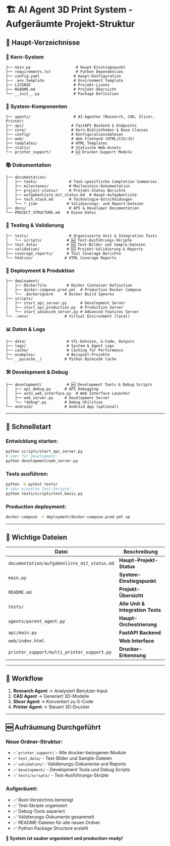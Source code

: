 # 🏗️ AI Agent 3D Print System - Aufgeräumte Projekt-Struktur

## 📁 Haupt-Verzeichnisse

### 🎯 **Kern-System**
```
├── main.py                    # Haupt-Einstiegspunkt
├── requirements.txt           # Python Dependencies
├── config.yaml               # Haupt-Konfiguration
├── .env.template             # Environment Template
├── LICENSE                   # Projekt-Lizenz
├── README.md                 # Projekt-Übersicht
└── __init__.py               # Package Definition
```

### 🤖 **System-Komponenten**
```
├── agents/                   # AI-Agenten (Research, CAD, Slicer, Printer)
├── api/                     # FastAPI Backend & Endpoints
├── core/                    # Kern-Bibliotheken & Base Classes
├── config/                  # Konfigurationsdateien
├── web/                     # Web Frontend (HTML/CSS/JS)
├── templates/               # HTML Templates
├── static/                  # Statische Web-Assets
└── printer_support/         # 🆕 Drucker-Support Module
```

### 📚 **Dokumentation**
```
├── documentation/
│   ├── tasks/              # Task-spezifische Completion Summaries
│   ├── milestones/         # Meilenstein-Dokumentation
│   ├── project-status/     # Projekt-Status Berichte
│   ├── aufgabenliste_mit_status.md  # Haupt-Aufgabenliste
│   ├── tech_stack.md       # Technologie-Entscheidungen
│   └── *.json             # Validierungs- und Report-Dateien
├── docs/                   # API & Developer Documentation
└── PROJECT_STRUCTURE.md   # Diese Datei
```

### 🧪 **Testing & Validierung**
```
├── tests/                  # Organisierte Unit & Integration Tests
│   └── scripts/           # 🆕 Test-Ausführungs-Skripte
├── test_data/             # 🆕 Test-Bilder und Sample-Dateien
├── validation/            # 🆕 Projekt-Validierung & Reports
├── coverage_reports/      # Test Coverage Berichte
└── htmlcov/              # HTML Coverage Reports
```

### 🚀 **Deployment & Produktion**
```
├── deployment/
│   ├── Dockerfile         # Docker Container Definition
│   ├── docker-compose.prod.yml  # Production Docker Compose
│   └── .dockerignore     # Docker Build Ignores
├── scripts/
│   ├── start_api_server.py      # Development Server
│   ├── start_api_production.py  # Production Server
│   └── start_advanced_server.py # Advanced Features Server
└── .venv/                # Virtual Environment (local)
```

### 📊 **Daten & Logs**
```
├── data/                  # STL-Dateien, G-Code, Outputs
├── logs/                  # System & Agent Logs
├── cache/                 # Caching für Performance
├── examples/              # Beispiel-Projekte
└── __pycache__/          # Python Bytecode Cache
```

### 🛠️ **Development & Debug**
```
├── development/           # 🆕 Development Tools & Debug Scripts
│   ├── api_debug.py      # API Debugging
│   ├── auto_web_interface.py  # Web Interface Launcher
│   ├── web_server.py     # Development Server
│   └── *debug*.py        # Debug Utilities
└── android/              # Android App (optional)
```

---

## 🎯 **Schnellstart**

### Entwicklung starten:
```bash
python scripts/start_api_server.py
# oder für Development:
python development/web_server.py
```

### Tests ausführen:
```bash
python -m pytest tests/
# oder einzelne Test-Skripte:
python tests/scripts/test_basic.py
```

### Production deployment:
```bash
docker-compose -f deployment/docker-compose.prod.yml up
```

---

## 📖 **Wichtige Dateien**

| Datei | Beschreibung |
|-------|-------------|
| `documentation/aufgabenliste_mit_status.md` | **Haupt-Projekt-Status** |
| `main.py` | **System-Einstiegspunkt** |
| `README.md` | **Projekt-Übersicht** |
| `tests/` | **Alle Unit & Integration Tests** |
| `agents/parent_agent.py` | **Haupt-Orchestrierung** |
| `api/main.py` | **FastAPI Backend** |
| `web/index.html` | **Web Interface** |
| `printer_support/multi_printer_support.py` | **Drucker-Erkennung** |

---

## 🔄 **Workflow**

1. **Research Agent** → Analysiert Benutzer-Input
2. **CAD Agent** → Generiert 3D-Modelle
3. **Slicer Agent** → Konvertiert zu G-Code
4. **Printer Agent** → Steuert 3D-Drucker

---

## 🆕 **Aufräumung Durchgeführt**

### Neue Ordner-Struktur:
- ✅ `printer_support/` - Alle drucker-bezogenen Module
- ✅ `test_data/` - Test-Bilder und Sample-Dateien
- ✅ `validation/` - Validierungs-Dokumente und Reports
- ✅ `development/` - Development Tools und Debug Scripts
- ✅ `tests/scripts/` - Test-Ausführungs-Skripte

### Aufgeräumt:
- ✅ Root-Verzeichnis bereinigt
- ✅ Test-Skripte organisiert
- ✅ Debug-Tools separiert
- ✅ Validierungs-Dokumente gesammelt
- ✅ README-Dateien für alle neuen Ordner
- ✅ Python Package Structure erstellt

**🎉 System ist sauber organisiert und production-ready!**
